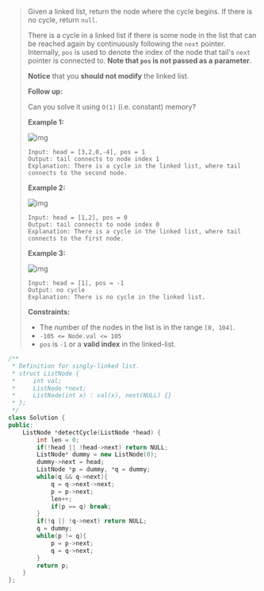 > Given a linked list, return the node where the cycle begins. If there is no cycle, return `null`.
>
> There is a cycle in a linked list if there is some node in the list that can be reached again by continuously following the `next` pointer. Internally, `pos` is used to denote the index of the node that tail's `next` pointer is connected to. **Note that `pos` is not passed as a parameter**.
>
> **Notice** that you **should not modify** the linked list.
>
> **Follow up:**
>
> Can you solve it using `O(1)` (i.e. constant) memory?
>
>  
>
> **Example 1:**
>
> ![img](https://tva1.sinaimg.cn/large/007S8ZIlly1gjki0tlj1oj30er04r0sr.jpg)
>
> ```
> Input: head = [3,2,0,-4], pos = 1
> Output: tail connects to node index 1
> Explanation: There is a cycle in the linked list, where tail connects to the second node.
> ```
>
> **Example 2:**
>
> ![img](https://tva1.sinaimg.cn/large/007S8ZIlly1gjki0udb7kj305l02xglg.jpg)
>
> ```
> Input: head = [1,2], pos = 0
> Output: tail connects to node index 0
> Explanation: There is a cycle in the linked list, where tail connects to the first node.
> ```
>
> **Example 3:**
>
> ![img](https://tva1.sinaimg.cn/large/007S8ZIlly1gjki0uu7jij301t01twe9.jpg)
>
> ```
> Input: head = [1], pos = -1
> Output: no cycle
> Explanation: There is no cycle in the linked list.
> ```
>
>  
>
> **Constraints:**
>
> - The number of the nodes in the list is in the range `[0, 104]`.
> - `-105 <= Node.val <= 105`
> - `pos` is `-1` or a **valid index** in the linked-list.

```cpp
/**
 * Definition for singly-linked list.
 * struct ListNode {
 *     int val;
 *     ListNode *next;
 *     ListNode(int x) : val(x), next(NULL) {}
 * };
 */
class Solution {
public:
    ListNode *detectCycle(ListNode *head) {
        int len = 0;
        if(!head || !head->next) return NULL;
        ListNode* dummy = new ListNode(0);
        dummy->next = head;
        ListNode *p = dummy, *q = dummy;
        while(q && q->next){
            q = q->next->next;
            p = p->next;
            len++;
            if(p == q) break;
        }
        if(!q || !q->next) return NULL;
        q = dummy;
        while(p != q){
            p = p->next;
            q = q->next;
        }
        return p;
    }
};
```

